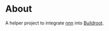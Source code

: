 # About

A helper project to integrate [nnn](https://github.com/jarun/nnn) into
[Buildroot](https://buildroot.org/).
